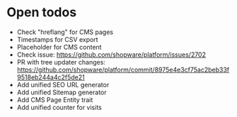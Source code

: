 # Open todos

* Check "hreflang" for CMS pages
* Timestamps for CSV export
* Placeholder for CMS content
* Check issue: https://github.com/shopware/platform/issues/2702
* PR with tree updater changes: https://github.com/shopware/platform/commit/8975e4e3cf75ac2beb33f9518eb244a4c2f5de21
* Add unified SEO URL generator
* Add unified Sitemap generator
* Add CMS Page Entity trait
* Add unified counter for visits
